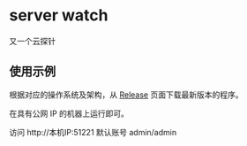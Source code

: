 # server watch

又一个云探针


## 使用示例

根据对应的操作系统及架构，从 [Release](https://github.com/reruin/ServerWatch/releases) 页面下载最新版本的程序。

在具有公网 IP 的机器上运行即可。


访问 http://本机IP:51221
默认账号 admin/admin